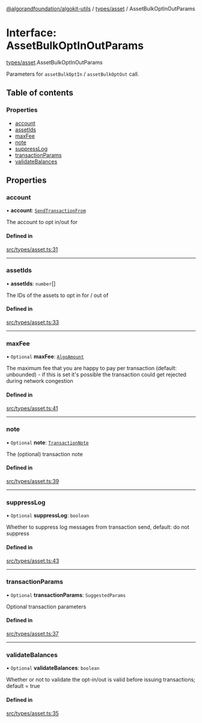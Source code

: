 [@algorandfoundation/algokit-utils](../index.md) / [types/asset](../modules/types_asset.md) / AssetBulkOptInOutParams

# Interface: AssetBulkOptInOutParams

[types/asset](../modules/types_asset.md).AssetBulkOptInOutParams

Parameters for `assetBulkOptIn` / `assetBulkOptOut` call.

## Table of contents

### Properties

- [account](types_asset.AssetBulkOptInOutParams.md#account)
- [assetIds](types_asset.AssetBulkOptInOutParams.md#assetids)
- [maxFee](types_asset.AssetBulkOptInOutParams.md#maxfee)
- [note](types_asset.AssetBulkOptInOutParams.md#note)
- [suppressLog](types_asset.AssetBulkOptInOutParams.md#suppresslog)
- [transactionParams](types_asset.AssetBulkOptInOutParams.md#transactionparams)
- [validateBalances](types_asset.AssetBulkOptInOutParams.md#validatebalances)

## Properties

### account

• **account**: [`SendTransactionFrom`](../modules/types_transaction.md#sendtransactionfrom)

The account to opt in/out for

#### Defined in

[src/types/asset.ts:31](https://github.com/algorandfoundation/algokit-utils-ts/blob/main/src/types/asset.ts#L31)

___

### assetIds

• **assetIds**: `number`[]

The IDs of the assets to opt in for / out of

#### Defined in

[src/types/asset.ts:33](https://github.com/algorandfoundation/algokit-utils-ts/blob/main/src/types/asset.ts#L33)

___

### maxFee

• `Optional` **maxFee**: [`AlgoAmount`](../classes/types_amount.AlgoAmount.md)

The maximum fee that you are happy to pay per transaction (default: unbounded) - if this is set it's possible the transaction could get rejected during network congestion

#### Defined in

[src/types/asset.ts:41](https://github.com/algorandfoundation/algokit-utils-ts/blob/main/src/types/asset.ts#L41)

___

### note

• `Optional` **note**: [`TransactionNote`](../modules/types_transaction.md#transactionnote)

The (optional) transaction note

#### Defined in

[src/types/asset.ts:39](https://github.com/algorandfoundation/algokit-utils-ts/blob/main/src/types/asset.ts#L39)

___

### suppressLog

• `Optional` **suppressLog**: `boolean`

Whether to suppress log messages from transaction send, default: do not suppress

#### Defined in

[src/types/asset.ts:43](https://github.com/algorandfoundation/algokit-utils-ts/blob/main/src/types/asset.ts#L43)

___

### transactionParams

• `Optional` **transactionParams**: `SuggestedParams`

Optional transaction parameters

#### Defined in

[src/types/asset.ts:37](https://github.com/algorandfoundation/algokit-utils-ts/blob/main/src/types/asset.ts#L37)

___

### validateBalances

• `Optional` **validateBalances**: `boolean`

Whether or not to validate the opt-in/out is valid before issuing transactions; default = true

#### Defined in

[src/types/asset.ts:35](https://github.com/algorandfoundation/algokit-utils-ts/blob/main/src/types/asset.ts#L35)
